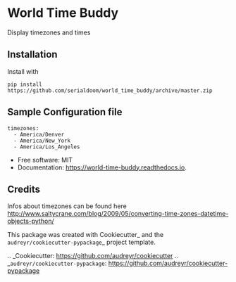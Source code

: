 World Time Buddy
================


Display timezones and times


Installation
------------

Install with

```
pip install https://github.com/serialdoom/world_time_buddy/archive/master.zip
```

Sample Configuration file
-------------------------

```
timezones:
  - America/Denver
  - America/New_York
  - America/Los_Angeles
```


- Free software: MIT
- Documentation: https://world-time-buddy.readthedocs.io.


Credits
-------

Infos about timezones can be found here
http://www.saltycrane.com/blog/2009/05/converting-time-zones-datetime-objects-python/

This package was created with Cookiecutter_ and the `audreyr/cookiecutter-pypackage`_ project template.

.. _Cookiecutter: https://github.com/audreyr/cookiecutter
.. _`audreyr/cookiecutter-pypackage`: https://github.com/audreyr/cookiecutter-pypackage
